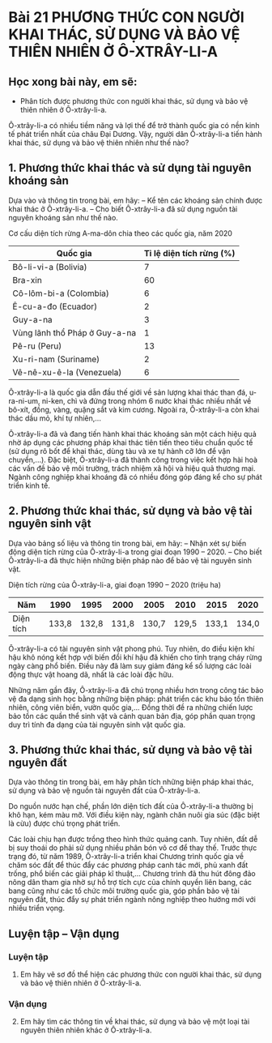 # Bài 21 PHƯƠNG THỨC CON NGƯỜI KHAI THÁC, SỬ DỤNG VÀ BẢO VỆ THIÊN NHIÊN Ở Ô-XTRÂY-LI-A

## Học xong bài này, em sẽ:
- Phân tích được phương thức con người khai thác, sử dụng và bảo vệ thiên nhiên ở Ô-xtrây-li-a.

Ô-xtrây-li-a có nhiều tiềm năng và lợi thế để trở thành quốc gia có nền kinh tế phát triển nhất của châu Đại Dương. Vậy, người dân Ô-xtrây-li-a tiến hành khai thác, sử dụng và bảo vệ thiên nhiên như thế nào?

## 1. Phương thức khai thác và sử dụng tài nguyên khoáng sản

Dựa vào và thông tin trong bài, em hãy:
– Kể tên các khoáng sản chính được khai thác ở Ô-xtrây-li-a.
– Cho biết Ô-xtrây-li-a đã sử dụng nguồn tài nguyên khoáng sản như thế nào.

Cơ cấu diện tích rừng A-ma-dôn
chia theo các quốc gia, năm 2020

| Quốc gia | Tỉ lệ diện tích rừng (%) |
|---|---|
| Bô-li-vi-a (Bolivia) | 7 |
| Bra-xin | 60 |
| Cô-lôm-bi-a (Colombia) | 6 |
| Ê-cu-a-đo (Ecuador) | 2 |
| Guy-a-na | 3 |
| Vùng lãnh thổ Pháp ở Guy-a-na | 1 |
| Pê-ru (Peru) | 13 |
| Xu-ri-nam (Suriname) | 2 |
| Vê-nê-xu-ê-la (Venezuela) | 6 |

Ô-xtrây-li-a là quốc gia dẫn đầu thế giới về sản lượng khai thác than đá, u-ra-ni-um, ni-ken, chì và đứng trong nhóm 6 nước khai thác nhiều nhất về bô-xít, đồng, vàng, quặng sắt và kim cương. Ngoài ra, Ô-xtrây-li-a còn khai thác dầu mỏ, khí tự nhiên,...

Ô-xtrây-li-a đã và đang tiến hành khai thác khoáng sản một cách hiệu quả nhờ áp dụng các phương pháp khai thác tiên tiến theo tiêu chuẩn quốc tế (sử dụng rô bốt để khai thác, dùng tàu và xe tự hành cỡ lớn để vận chuyển,...). Đặc biệt, Ô-xtrây-li-a đã thành công trong việc kết hợp hài hoà các vấn đề bảo vệ môi trường, trách nhiệm xã hội và hiệu quả thương mại. Ngành công nghiệp khai khoáng đã có nhiều đóng góp đáng kể cho sự phát triển kinh tế.

## 2. Phương thức khai thác, sử dụng và bảo vệ tài nguyên sinh vật

Dựa vào bảng số liệu và thông tin trong bài, em hãy:
– Nhận xét sự biến động diện tích rừng của Ô-xtrây-li-a trong giai đoạn
1990 – 2020.
– Cho biết Ô-xtrây-li-a đã thực hiện những biện pháp nào để bảo vệ
tài nguyên sinh vật.

Diện tích rừng của Ô-xtrây-li-a, giai đoạn 1990 – 2020 (triệu ha)

| Năm | 1990 | 1995 | 2000 | 2005 | 2010 | 2015 | 2020 |
|---|---|---|---|---|---|---|---|
| Diện tích | 133,8 | 132,8 | 131,8 | 130,7 | 129,5 | 133,1 | 134,0 |

Ô-xtrây-li-a có tài nguyên sinh vật phong phú. Tuy nhiên, do điều kiện khí hậu khô nóng kết hợp với biến đổi khí hậu đã khiến cho tình trạng cháy rừng ngày càng phổ biến. Điều này đã làm suy giảm đáng kể số lượng các loài động thực vật hoang dã, nhất là các loài đặc hữu.

Những năm gần đây, Ô-xtrây-li-a đã chú trọng nhiều hơn trong công tác bảo vệ đa dạng sinh học bằng những biện pháp: phát triển các khu bảo tồn thiên nhiên, công viên biển, vườn quốc gia,... Đồng thời đề ra những chiến lược bảo tồn các quần thể sinh vật và cảnh quan bản địa, góp phần quan trọng duy trì tính đa dạng của tài nguyên sinh vật quốc gia.

## 3. Phương thức khai thác, sử dụng và bảo vệ tài nguyên đất

Dựa vào thông tin trong bài, em hãy phân tích những biện pháp khai thác,
sử dụng và bảo vệ nguồn tài nguyên đất của Ô-xtrây-li-a.

Do nguồn nước hạn chế, phần lớn diện tích đất của Ô-xtrây-li-a thường bị khô hạn, kém màu mỡ. Với điều kiện này, ngành chăn nuôi gia súc (đặc biệt là cừu) được chú trọng phát triển.

Các loài chịu hạn được trồng theo hình thức quảng canh. Tuy nhiên, đất dễ bị suy thoái do phải sử dụng nhiều phân bón vô cơ để thay thế. Trước thực trạng đó, từ năm 1989, Ô-xtrây-li-a triển khai Chương trình quốc gia về chăm sóc đất để thúc đẩy các phương pháp canh tác mới, phủ xanh đất trống, phổ biến các giải pháp kĩ thuật,... Chương trình đã thu hút đông đảo nông dân tham gia nhờ sự hỗ trợ tích cực của chính quyền liên bang, các bang cũng như các tổ chức môi trường quốc gia, góp phần bảo vệ tài nguyên đất, thúc đẩy sự phát triển ngành nông nghiệp theo hướng mới với nhiều triển vọng.

## Luyện tập – Vận dụng

### Luyện tập

1. Em hãy vẽ sơ đồ thể hiện các phương thức con người khai thác, sử dụng và bảo vệ thiên nhiên ở Ô-xtrây-li-a.

### Vận dụng

2. Em hãy tìm các thông tin về khai thác, sử dụng và bảo vệ một loại tài nguyên thiên nhiên khác ở Ô-xtrây-li-a.
